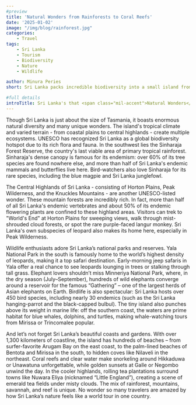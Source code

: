 ```yaml
---
#preview
title: 'Natural Wonders from Rainforests to Coral Reefs'
date: '2025-01-02'
image: "/img/blog/rainforest.jpg"
categories:
    - Travel
tags: 
    - Sri Lanka
    - Tourism
    - Biodiversity
    - Nature
    - Wildlife

author: Minura Peries 
short: Sri Lanka packs incredible biodiversity into a small island from ancient rainforests and misty mountains to vibrant marine life. 

#full details
introTitle: Sri Lanka's that <span class="mil-accent">Natural Wonders</span> from Rainforests to Coral Reefs
---
```


Though Sri Lanka is just about the size of Tasmania, it boasts enormous natural diversity and many unique wonders. The island's tropical climate and varied terrain - from coastal plains to central highlands - create multiple ecosystems. UNESCO has recognized Sri Lanka as a global biodiversity hotspot due to its rich flora and fauna. In the southwest lies the Sinharaja Forest Reserve, the country's last viable area of primary tropical rainforest. Sinharaja's dense canopy is famous for its endemism: over 60% of its tree species are found nowhere else, and more than half of Sri Lanka's endemic mammals and butterflies live here. Bird-watchers also love Sinharaja for its rare species, including the blue magpie and Sri Lanka junglefowl.

The Central Highlands of Sri Lanka - consisting of Horton Plains, Peak Wilderness, and the Knuckles Mountains - are another UNESCO-listed wonder. These mountain forests are incredibly rich. In fact, more than half of all Sri Lanka's endemic vertebrates and about 50% of its endemic flowering plants are confined to these highland areas. Visitors can trek to "World's End" at Horton Plains for sweeping views, walk through mist-shrouded cloud forests, or spot the rare purple-faced langur monkey. Sri Lanka's own subspecies of leopard also makes its home here, especially in Peak Wilderness.

Wildlife enthusiasts adore Sri Lanka’s national parks and reserves. Yala National Park in the south is famously home to the world’s highest density of leopards, making it a top safari destination. Early-morning jeep safaris in Yala offer a real chance to see leopards lounging in trees or stalking through tall grass. Elephant lovers shouldn’t miss Minneriya National Park, where, in the dry season (July–September), hundreds of wild elephants converge around a reservoir for the famous “Gathering” – one of the largest herds of Asian elephants on Earth. Birdlife is also spectacular: Sri Lanka hosts over 450 bird species, including nearly 30 endemics (such as the Sri Lanka hanging-parrot and the black-capped bulbul). The tiny island also punches above its weight in marine life: off the southern coast, the waters are prime habitat for blue whales, dolphins, and turtles, making whale-watching tours from Mirissa or Trincomalee popular.

And let’s not forget Sri Lanka’s beautiful coasts and gardens. With over 1,300 kilometers of coastline, the island has hundreds of beaches – from surfer-favorite Arugam Bay on the east coast, to the palm-lined beaches of Bentota and Mirissa in the south, to hidden coves like Nilaveli in the northeast. Coral reefs and clear water make snorkeling around Hikkaduwa or Unawatuna unforgettable, while golden sunsets at Galle or Negombo unwind the day. In the cooler highlands, rolling tea plantations surround towns like Nuwara Eliya (nicknamed “Little England”), creating a scene of emerald tea fields under misty clouds. The mix of rainforest, mountains, savannah, and reef is unique. No wonder so many travelers are amazed by how Sri Lanka’s nature feels like a world tour in one country.
